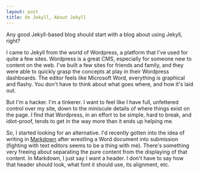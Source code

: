 ```yaml
---
layout: post
title: On Jekyll, About Jekyll
---
```


Any good Jekyll-based blog should start with a blog about using Jekyll, right?

I came to Jekyll from the world of Wordpress, a platform that I've used for quite a few sites. Wordpress is a great CMS, especially for someone new to content on the web. I've built a few sites for friends and family, and they were able to quickly grasp the concepts at play in their Wordpress dashboards. The editor feels like Microsoft Word, everything is graphical and flashy. You don't have to think about what goes where, and how it's laid out.

But I'm a hacker.  I'm a tinkerer.  I want to feel like I have full, unfettered control over my site, down to the miniscule details of where things exist on the page. I find that Wordpress, in an effort to be simple, hard to break, and idiot-proof, tends to get in the way more than it ends up helping me.

So, I started looking for an alternative. I'd recently gotten into the idea of writing in [Markdown](http://daringfireball.net/projects/markdown/syntax) after wrestling a Word document into submission (fighting with text editors seems to be a thing with me). There's something very freeing about separating the pure content from the displaying of that content.  In Markdown, I just say I want a header.  I don't have to say how that header should look, what font it should use, its alignment, etc.